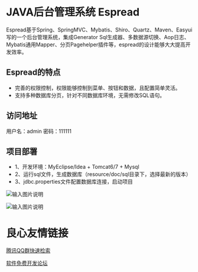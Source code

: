 JAVA后台管理系统 Espread
===============
Espread基于Spring、SpringMVC、Mybatis、Shiro、Quartz、Maven、Easyui写的一个后台管理系统，集成Generator Sql生成器、多数据源切换、Aop日志、Mybatis通用Mapper、分页Pagehelper插件等，espread的设计能够大大提高开发效率。

Espread的特点
-----------------------------------
* 完善的权限控制，权限能够控制到菜单、按钮和数据，且配置简单灵活。
* 支持多种数据库分页，针对不同数据库环境，无需修改SQL语句。

访问地址
-----------------------------------
用户名：admin 密码：111111

项目部署
-----------------------------------
* 1、开发环境：MyEclipse/Idea + Tomcat6/7 + Mysql
* 2、运行sql文件，生成数据库（resource/doc/sql目录下，选择最新的版本）
* 3、jdbc.properties文件配置数据库连接，启动项目

![输入图片说明](http://git.oschina.net/uploads/images/2017/0121/164957_d532c2fb_544737.png "用户管理")

![输入图片说明](http://git.oschina.net/uploads/images/2017/0121/165120_12e39be4_544737.png "资源管理")


 # 良心友情链接

[腾讯QQ群快速检索](http://u.720life.cn/s/8cf73f7c)

[软件免费开发论坛](http://u.720life.cn/s/bbb01dc0)